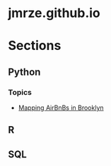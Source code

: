 # jmrze.github.io

# Sections

## Python

### Topics
- [Mapping AirBnBs in Brooklyn](https://jmrze.github.io/docs/nyc_gui.html)

## R

## SQL
